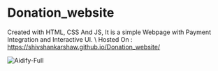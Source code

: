 # Donation_website

Created with HTML, CSS And JS, It is a simple Webpage with Payment Integration and Interactive UI. 
\\ Hosted On : https://shivshankarshaw.github.io/Donation_website/

![Aidify-Full](https://github.com/user-attachments/assets/7b19b7dd-2a11-48a0-ba02-8589e19f0c73)

